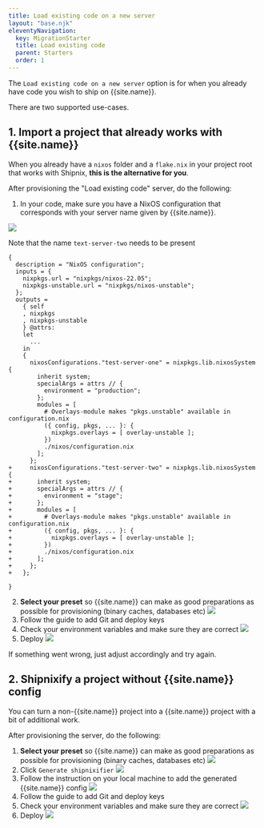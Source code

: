 ```yaml
---
title: Load existing code on a new server
layout: "base.njk"
eleventyNavigation:
  key: MigrationStarter
  title: Load existing code
  parent: Starters
  order: 1
---
```


The `Load existing code on a new server` option is for when you already have code you wish to ship on {{site.name}}.

There are two supported use-cases.

## 1. Import a project that already works with {{site.name}}

When you already have a `nixos` folder and a `flake.nix` in your project root that works with Shipnix, **this is the alternative for you**.

After provisioning the "Load existing code" server, do the following:

1. In your code, make sure you have a NixOS configuration that corresponds with your server name given by {{site.name}}.

<img src="/images/server-name.webp" />

Note that the name `text-server-two` needs to be present

```diff-nix
{
  description = "NixOS configuration";
  inputs = {
    nixpkgs.url = "nixpkgs/nixos-22.05";
    nixpkgs-unstable.url = "nixpkgs/nixos-unstable";
  };
  outputs =
    { self
    , nixpkgs
    , nixpkgs-unstable
    } @attrs:
    let
      ...
    in
    {
      nixosConfigurations."test-server-one" = nixpkgs.lib.nixosSystem {
        inherit system;
        specialArgs = attrs // {
          environment = "production";
        };
        modules = [
          # Overlays-module makes "pkgs.unstable" available in configuration.nix
          ({ config, pkgs, ... }: {
            nixpkgs.overlays = [ overlay-unstable ];
          })
          ./nixos/configuration.nix
        ];
      };
+     nixosConfigurations."test-server-two" = nixpkgs.lib.nixosSystem {
+       inherit system;
+       specialArgs = attrs // {
+         environment = "stage";
+       };
+       modules = [
+         # Overlays-module makes "pkgs.unstable" available in configuration.nix
+         ({ config, pkgs, ... }: {
+           nixpkgs.overlays = [ overlay-unstable ];
+         })
+         ./nixos/configuration.nix
+       ];
+     };
+   };

}

```

2. **Select your preset** so {{site.name}} can make as good preparations as possible for provisioning (binary caches, databases etc)
   <img src="/images/select-preset.webp" />
3. Follow the guide to add Git and deploy keys
4. Check your environment variables and make sure they are correct
   <img src="/images/environment-view.webp" />
5. Deploy
   <img src="/images/deploy-btn-migrate.webp" />

If something went wrong, just adjust accordingly and try again.

## 2. Shipnixify a project without {{site.name}} config

You can turn a non-{{site.name}} project into a {{site.name}} project with a bit of additional work.

After provisioning the server, do the following:

1. **Select your preset** so {{site.name}} can make as good preparations as possible for provisioning (binary caches, databases etc)
   <img src="/images/select-preset.webp" />
2. Click `Generate shipnixifier`
   <img src="/images/generate-shipnixifier.webp" />
3. Follow the instruction on your local machine to add the generated {{site.name}} config
   <img src="/images/shipnixifier-script.webp" />
4. Follow the guide to add Git and deploy keys
5. Check your environment variables and make sure they are correct
   <img src="/images/environment-view.webp" />
6. Deploy
   <img src="/images/deploy-btn-migrate.webp" />
